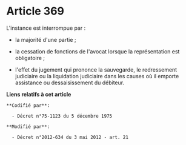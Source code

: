 # Article 369

L'instance est interrompue par :

- la majorité d'une partie ;

- la cessation de fonctions de l'avocat lorsque la représentation est obligatoire ;

- l'effet du jugement qui prononce la sauvegarde, le redressement judiciaire ou la liquidation judiciaire dans les causes où
il emporte assistance ou dessaisissement du débiteur.

**Liens relatifs à cet article**

	**Codifié par**:

	  - Décret n°75-1123 du 5 décembre 1975

	**Modifié par**:

	  - Décret n°2012-634 du 3 mai 2012 - art. 21
